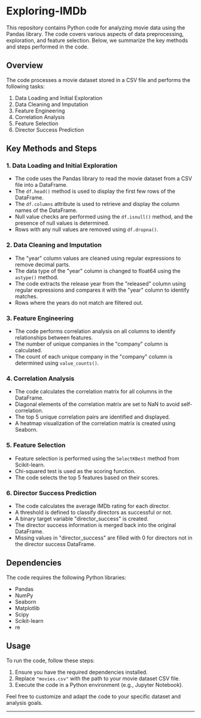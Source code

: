 # Exploring-IMDb


This repository contains Python code for analyzing movie data using the Pandas library. The code covers various aspects of data preprocessing, exploration, and feature selection. Below, we summarize the key methods and steps performed in the code.

## Overview

The code processes a movie dataset stored in a CSV file and performs the following tasks:

1. Data Loading and Initial Exploration
2. Data Cleaning and Imputation
3. Feature Engineering
4. Correlation Analysis
5. Feature Selection
6. Director Success Prediction

## Key Methods and Steps

### 1. Data Loading and Initial Exploration

- The code uses the Pandas library to read the movie dataset from a CSV file into a DataFrame.
- The `df.head()` method is used to display the first few rows of the DataFrame.
- The `df.columns` attribute is used to retrieve and display the column names of the DataFrame.
- Null value checks are performed using the `df.isnull()` method, and the presence of null values is determined.
- Rows with any null values are removed using `df.dropna()`.

### 2. Data Cleaning and Imputation

- The "year" column values are cleaned using regular expressions to remove decimal parts.
- The data type of the "year" column is changed to float64 using the `astype()` method.
- The code extracts the release year from the "released" column using regular expressions and compares it with the "year" column to identify matches.
- Rows where the years do not match are filtered out.

### 3. Feature Engineering

- The code performs correlation analysis on all columns to identify relationships between features.
- The number of unique companies in the "company" column is calculated.
- The count of each unique company in the "company" column is determined using `value_counts()`.

### 4. Correlation Analysis

- The code calculates the correlation matrix for all columns in the DataFrame.
- Diagonal elements of the correlation matrix are set to NaN to avoid self-correlation.
- The top 5 unique correlation pairs are identified and displayed.
- A heatmap visualization of the correlation matrix is created using Seaborn.

### 5. Feature Selection

- Feature selection is performed using the `SelectKBest` method from Scikit-learn.
- Chi-squared test is used as the scoring function.
- The code selects the top 5 features based on their scores.

### 6. Director Success Prediction

- The code calculates the average IMDb rating for each director.
- A threshold is defined to classify directors as successful or not.
- A binary target variable "director_success" is created.
- The director success information is merged back into the original DataFrame.
- Missing values in "director_success" are filled with 0 for directors not in the director success DataFrame.

## Dependencies

The code requires the following Python libraries:

- Pandas
- NumPy
- Seaborn
- Matplotlib
- Scipy
- Scikit-learn
- re

## Usage

To run the code, follow these steps:

1. Ensure you have the required dependencies installed.
2. Replace `"movies.csv"` with the path to your movie dataset CSV file.
3. Execute the code in a Python environment (e.g., Jupyter Notebook).

Feel free to customize and adapt the code to your specific dataset and analysis goals.

---
